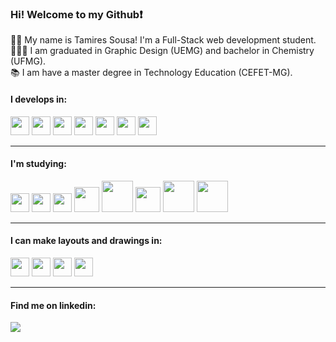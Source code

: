 ###  Hi! Welcome to my Github:heavy_exclamation_mark:
👩‍💻 My name is Tamires Sousa! I'm a Full-Stack web development student.<br>
👩🏻‍🎓 I am graduated in Graphic Design (UEMG) and bachelor in Chemistry (UFMG).<br>
📚 I am have a master degree in Technology Education (CEFET-MG).
 
####  I develops in:
<div display="flex">
<img src="https://cdn.jsdelivr.net/gh/devicons/devicon/icons/html5/html5-original.svg" height= "30px" />
<img src="https://cdn.jsdelivr.net/gh/devicons/devicon/icons/css3/css3-original.svg" height= "30px" />
<img src="https://cdn.jsdelivr.net/gh/devicons/devicon/icons/tailwindcss/tailwindcss-plain.svg" height= "30px"/>
<img src="https://cdn.jsdelivr.net/gh/devicons/devicon/icons/javascript/javascript-original.svg" height= "30px" />
<img src="https://cdn.jsdelivr.net/gh/devicons/devicon/icons/typescript/typescript-original.svg" height= "30px" />
<img src="https://cdn.jsdelivr.net/gh/devicons/devicon/icons/react/react-original.svg" height= "30px"/>
<img src="https://cdn.jsdelivr.net/gh/devicons/devicon/icons/redux/redux-original.svg" height= "30px" />




</div>
<hr>

####   I'm studying:

<div display="flex">
<img src="https://cdn.jsdelivr.net/gh/devicons/devicon/icons/bootstrap/bootstrap-original.svg" height= "30px"/>
<img src="https://cdn.jsdelivr.net/gh/devicons/devicon/icons/jest/jest-plain.svg" height= "30px"/>
<img src="https://cdn.jsdelivr.net/gh/devicons/devicon/icons/python/python-original.svg" height= "30px"  />
<img src="https://cdn.jsdelivr.net/gh/devicons/devicon/icons/docker/docker-original.svg" height= "40px" />
<img src="https://cdn.jsdelivr.net/gh/devicons/devicon/icons/mysql/mysql-original-wordmark.svg" height= "50px"  />
<img src="https://cdn.jsdelivr.net/gh/devicons/devicon/icons/nodejs/nodejs-original.svg" height= "40px"  />
<img src="https://cdn.jsdelivr.net/gh/devicons/devicon/icons/express/express-original-wordmark.svg" height= "50px"  />
<img src="https://cdn.jsdelivr.net/gh/devicons/devicon/icons/mongodb/mongodb-original-wordmark.svg" height= "50px" />
</div>
<hr>

####  I can make layouts and drawings in:

<div display="flex">
<img src="https://cdn.jsdelivr.net/gh/devicons/devicon/icons/illustrator/illustrator-plain.svg" height= "30px" />
<img src="https://cdn.jsdelivr.net/gh/devicons/devicon/icons/photoshop/photoshop-plain.svg" height= "30px" />
<img src="https://cdn.jsdelivr.net/gh/devicons/devicon/icons/xd/xd-plain.svg" height= "30px" />
<img src="https://cdn.jsdelivr.net/gh/devicons/devicon/icons/figma/figma-original.svg" height= "30px"/>
</div>
<hr>

####  Find me on linkedin: 

<a href="https://www.linkedin.com/in/tamires-s" target="_blank"><img src="https://img.shields.io/badge/-LinkedIn-%230077B5?style=for-the-badge&logo=linkedin&logoColor=white" target="_blank"></a>   
